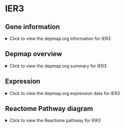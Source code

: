 <h1>IER3</h1>

<h2>Gene information</h2>
<details>
  <summary>Click to view the depmap.org information for IER3</summary>
  <p><a href="https://depmap.org/portal/gene/IER3?tab=about" target="_BLANK">Open page in a new tab...</a></p>
  <iframe src="https://depmap.org/portal/gene/IER3?tab=about" style="border:none;width:100%;height:800px"></iframe>
</details>

<h2>Depmap overview</h2>
<details>
  <summary>Click to view the depmap.org summary for IER3</summary>
  <p><a href="https://depmap.org/portal/gene/IER3?tab=overview" target="_BLANK">Open page in a new tab...</a></p>
  <iframe src="https://depmap.org/portal/gene/IER3?tab=overview" style="border:none;width:100%;height:800px"></iframe>
</details>

<h2>Expression</h2>
<details>
  <summary>Click to view the depmap.org expression data for IER3</summary>
  <p><a href="https://depmap.org/portal/gene/IER3?tab=characterization" target="_BLANK">Open page in a new tab...</a></p>
  <iframe src="https://depmap.org/portal/gene/IER3?tab=characterization" style="border:none;width:100%;height:800px"></iframe>
</details>



<h2>Reactome Pathway diagram</h2>
<details>
  <summary>Click to view the Reactome pathway for IER3</summary>
  <p><a href="https://reactome.org/PathwayBrowser/#/R-HSA-6811558" target="_BLANK">Open page in a new tab...</a></p>
  <p>PI5P, PP2A and IER3 Regulate PI3K/AKT Signaling</p>
<iframe src="https://reactome.org/PathwayBrowser/#/R-HSA-6811558" style="border:none;width:100%;height:800px"></iframe>
</details>



